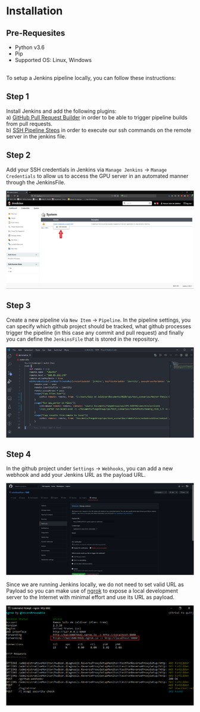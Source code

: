 # Installation
## Pre-Requesites
- Python v3.6
- Pip
- Supported OS: Linux, Windows
<br>
To setup a Jenkins pipeline locally, you can follow these instructions:

## Step 1

Install Jenkins and add the following plugins:<br>
a) [GitHub Pull Request Builder](https://plugins.jenkins.io/ghprb/) in order to be able to trigger pipeline builds from pull requests.<br>
b) [SSH Pipeline Steps](https://www.jenkins.io/doc/pipeline/steps/ssh-steps/) in order to execute our ssh commands on the remote server in the jenkins file.

## Step 2

Add your SSH credentials in Jenkins via `Manage Jenkins` -> `Manage Credentials` to allow us to access the GPU server in an automated manner through the JenkinsFile.

![](https://github.com/janousy/CPS-DevOps/blob/main/pipeline/resources/credentials.png)

## Step 3

Create a new pipeline via `New Item` -> `Pipeline`. In the pipeline settings, you can specify which github project should be tracked, what github processes trigger the pipeline (in this case any commit and pull request) and finally you can define the `JenkinsFile` that is stored in the repository.

![](https://github.com/janousy/CPS-DevOps/blob/main/pipeline/resources/jenkinsfile.PNG)

## Step 4

In the github project under `Settings` -> `Webhooks`, you can add a new webhook and add your Jenkins URL as the payload URL.<br>

![](https://github.com/janousy/CPS-DevOps/blob/main/pipeline/resources/webhook.png)<br>

Since we are running Jenkins locally, we do not need to set valid URL as Payload so you can make use of [ngrok](https://ngrok.com/) to expose a local development server to the Internet with minimal effort and use its URL as payload.

![](https://github.com/janousy/CPS-DevOps/blob/main/pipeline/resources/ngroki.png)
